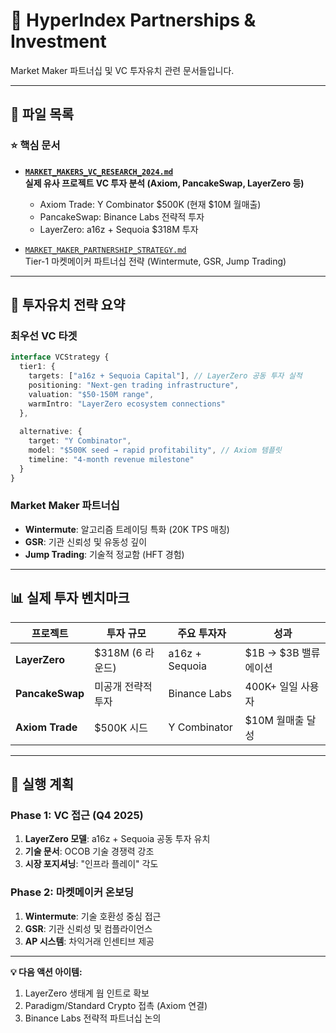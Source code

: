 # 🤝 HyperIndex Partnerships & Investment

Market Maker 파트너십 및 VC 투자유치 관련 문서들입니다.

---

## 📁 파일 목록

### **⭐ 핵심 문서**
- **[`MARKET_MAKERS_VC_RESEARCH_2024.md`](MARKET_MAKERS_VC_RESEARCH_2024.md)**  
  **실제 유사 프로젝트 VC 투자 분석 (Axiom, PancakeSwap, LayerZero 등)**
  - Axiom Trade: Y Combinator $500K (현재 $10M 월매출)
  - PancakeSwap: Binance Labs 전략적 투자
  - LayerZero: a16z + Sequoia $318M 투자

- [`MARKET_MAKER_PARTNERSHIP_STRATEGY.md`](MARKET_MAKER_PARTNERSHIP_STRATEGY.md)  
  Tier-1 마켓메이커 파트너십 전략 (Wintermute, GSR, Jump Trading)

---

## 🎯 투자유치 전략 요약

### **최우선 VC 타겟**
```typescript
interface VCStrategy {
  tier1: {
    targets: ["a16z + Sequoia Capital"], // LayerZero 공동 투자 실적
    positioning: "Next-gen trading infrastructure",
    valuation: "$50-150M range",
    warmIntro: "LayerZero ecosystem connections"
  },
  
  alternative: {
    target: "Y Combinator",
    model: "$500K seed → rapid profitability", // Axiom 템플릿
    timeline: "4-month revenue milestone"
  }
}
```

### **Market Maker 파트너십**
- **Wintermute**: 알고리즘 트레이딩 특화 (20K TPS 매칭)
- **GSR**: 기관 신뢰성 및 유동성 깊이
- **Jump Trading**: 기술적 정교함 (HFT 경험)

---

## 📊 실제 투자 벤치마크

| 프로젝트 | 투자 규모 | 주요 투자자 | 성과 |
|----------|----------|-------------|------|
| **LayerZero** | $318M (6 라운드) | a16z + Sequoia | $1B → $3B 밸류에이션 |
| **PancakeSwap** | 미공개 전략적 투자 | Binance Labs | 400K+ 일일 사용자 |
| **Axiom Trade** | $500K 시드 | Y Combinator | $10M 월매출 달성 |

---

## 🚀 실행 계획

### **Phase 1: VC 접근 (Q4 2025)**
1. **LayerZero 모델**: a16z + Sequoia 공동 투자 유치
2. **기술 문서**: OCOB 기술 경쟁력 강조
3. **시장 포지셔닝**: "인프라 플레이" 각도

### **Phase 2: 마켓메이커 온보딩**
1. **Wintermute**: 기술 호환성 중심 접근
2. **GSR**: 기관 신뢰성 및 컴플라이언스
3. **AP 시스템**: 차익거래 인센티브 제공

---

**💡 다음 액션 아이템:**
1. LayerZero 생태계 웜 인트로 확보
2. Paradigm/Standard Crypto 접촉 (Axiom 연결)
3. Binance Labs 전략적 파트너십 논의